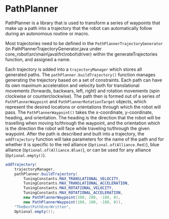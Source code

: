 # PathPlanner

PathPlanner is a library that is used to transform a series of waypoints that make up a path into a trajectory that the robot can automatically follow during an autonomous routine or macro.

Most trajectories need to be defined in the ```PathPlannerTrajectoryGenerator``` (in PathPlannerTrajectoryGenerator.java under core_robot\src\main\java\frc\robot\driver) within the generateTrajectories function, and assigned a name.

Each trajectory is added into a ```trajectoryManager``` which stores all generated paths.  The ```pathPlanner.buildTrajectory()``` function manages generating the trejectory based on a set of constraints.  Each path can have its own maximum acceleration and velocity both for translational movements (forwards, backwars, left, right) and rotation movements (spin clockwise or counterclockwise).  The path then is formed out of a series of ```PathPlannerWaypoint``` and ```PathPlannerRotationTarget``` objects, which represent the desired locations or orientations through which the robot will pass.  The ```PathPlannerWaypoint()``` takes the x-coordinate, y-coordinate, heading, and orientation.  The heading is the direction that the robot will be travelling when moving to/through the waypoint, and the orientation which is the direction the robot will face while traveling to/through the given waypoint.  After the path is described and built into a trajectory, the ```addTrajectory``` function will take parameters for the name of the path and for whether it is specific to the red alliance (```Optional.of(Alliance.Red)```), blue alliance (```Optional.of(Alliance.Blue)```), or can be used for any alliance (```Optional.empty()```).

```java
addTrajectory(
    trajectoryManager,
    pathPlanner.buildTrajectory(
        TuningConstants.MAX_TRANSLATIONAL_VELOCITY,
        TuningConstants.MAX_TRANSLATIONAL_ACCELERATION,
        TuningConstants.MAX_ROTATIONAL_VELOCITY,
        TuningConstants.MAX_ROTATIONAL_ACCELERATION,
        new PathPlannerWaypoint(200, 200, -180, 0),
        new PathPlannerWaypoint(100, 100, -180, 0)),
    "TheBestPathEverWritten",
    Optional.empty());
```
